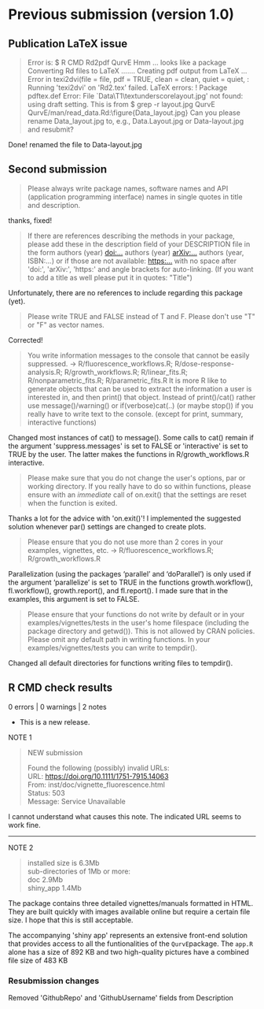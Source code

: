 # Previous submission (version 1.0)

## Publication LaTeX issue

> Error is:
$ R CMD Rd2pdf QurvE
Hmm ... looks like a package
Converting Rd files to LaTeX .......
Creating pdf output from LaTeX ...
Error in texi2dvi(file = file, pdf = TRUE, clean = clean, quiet = quiet,  :
   Running 'texi2dvi' on 'Rd2.tex' failed.
LaTeX errors:
! Package pdftex.def Error: File `Data\T1\textunderscorelayout.jpg' not
found:
using draft setting.
This is from
$ grep -r layout.jpg QurvE
QurvE/man/read_data.Rd:\figure{Data_layout.jpg}
Can you please rename Data_layout.jpg to, e.g., Data.Layout.jpg or 
Data-layout.jpg and resubmit?

Done! renamed the file to Data-layout.jpg


## Second submission

> Please always write package names, software names and API (application programming interface) names in single quotes in title and description.

thanks, fixed!

> If there are references describing the methods in your package, please add these in the description field of your DESCRIPTION file in the form authors (year) <doi:...> authors (year) <arXiv:...> authors (year, ISBN:...) or if those are not available: <https:...> with no space after 'doi:', 'arXiv:', 'https:' and angle brackets for auto-linking. (If you want to add a title as well please put it in quotes: "Title")

Unfortunately, there are no references to include regarding this package (yet).

> Please write TRUE and FALSE instead of T and F. Please don't use "T" or "F" as vector names.

Corrected!

> You write information messages to the console that cannot be easily suppressed. -> R/fluorescence_workflows.R; R/dose-response-analysis.R; R/growth_workflows.R; R/linear_fits.R; R/nonparametric_fits.R; R/parametric_fits.R It is more R like to generate objects that can be used to extract the information a user is interested in, and then print() that object. 
Instead of print()/cat() rather use message()/warning() or
if(verbose)cat(..) (or maybe stop()) if you really have to write text to the console. (except for print, summary, interactive functions)

Changed most instances of cat() to message(). Some calls to cat() remain if the argument 'suppress.messages' is set to FALSE or 'interactive' is set to TRUE by the user. The latter makes the functions in R/growth_workflows.R interactive.

> Please make sure that you do not change the user's options, par or working directory. If you really have to do so within functions, please ensure with an *immediate* call of on.exit() that the settings are reset when the function is exited.

Thanks a lot for the advice with 'on.exit()'! I implemented the suggested solution whenever par() settings are changed to create plots. 

> Please ensure that you do not use more than 2 cores in your examples, vignettes, etc. -> R/fluorescence_workflows.R; R/growth_workflows.R

Parallelization (using the packages ‘parallel’ and ‘doParallel’) is only used if the argument ‘parallelize’ is set to TRUE in the functions growth.workflow(), fl.workflow(), growth.report(), and fl.report(). I made sure that in the examples, this argument is set to FALSE.

> Please ensure that your functions do not write by default or in your examples/vignettes/tests in the user's home filespace (including the package directory and getwd()). This is not allowed by CRAN policies. 
Please omit any default path in writing functions. In your examples/vignettes/tests you can write to tempdir().

Changed all default directories for functions writing files to tempdir().

## R CMD check results

0 errors \| 0 warnings \| 2 notes

-   This is a new release.

NOTE 1

> NEW submission
>
> Found the following (possibly) invalid URLs:\
> URL: <https://doi.org/10.1111/1751-7915.14063>\
> From: inst/doc/vignette_fluorescence.html\
> Status: 503\
> Message: Service Unavailable

I cannot understand what causes this note. The indicated URL seems to work fine.
__________

NOTE 2

> installed size is 6.3Mb\
> sub-directories of 1Mb or more:\
> doc 2.9Mb\
> shiny_app 1.4Mb

The package contains three detailed vignettes/manuals formatted in HTML. They are built quickly with images available online but require a certain file size. I hope that this is still acceptable.

The accompanying 'shiny app' represents an extensive front-end solution that provides access to all the funtionalities of the `QurvE`package. The `app.R` alone has a size of 892 KB and two high-quality pictures have a combined file size of 483 KB

### Resubmission changes

Removed 'GithubRepo' and 'GithubUsername' fields from Description

